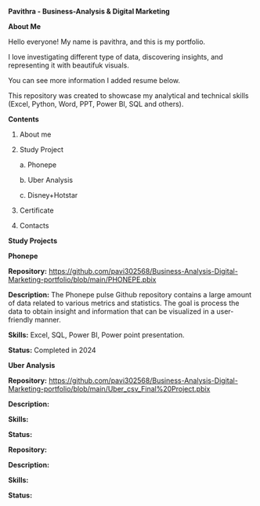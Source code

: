 **Pavithra - Business-Analysis & Digital Marketing**

**About Me**

Hello everyone! My name is pavithra, and this is my portfolio.

I love investigating different type of data, discovering insights, and representing it with beautifuk visuals.

You can see more information I added resume below.

This repository was created to showcase my analytical and technical skills (Excel, Python, Word, PPT, Power BI, SQL and others).

**Contents**

1. About me
   
2. Study Project

   a. Phonepe
   
   b. Uber Analysis
   
   c. Disney+Hotstar
   
4. Certificate

5. Contacts

**Study Projects**

**Phonepe**

**Repository:** https://github.com/pavi302568/Business-Analysis-Digital-Marketing-portfolio/blob/main/PHONEPE.pbix

**Description:** The Phonepe pulse Github repository contains a large amount of data related to various metrics and statistics. The goal is process the data to obtain insight and information that can be visualized in a user-friendly manner.

**Skills:** Excel, SQL, Power BI, Power point presentation.

**Status:** Completed in 2024

**Uber Analysis**

**Repository:** https://github.com/pavi302568/Business-Analysis-Digital-Marketing-portfolio/blob/main/Uber_csv_Final%20Project.pbix

**Description:**

**Skills:**




**Status:**

**Repository:**

**Description:**

**Skills:**

**Status:**







